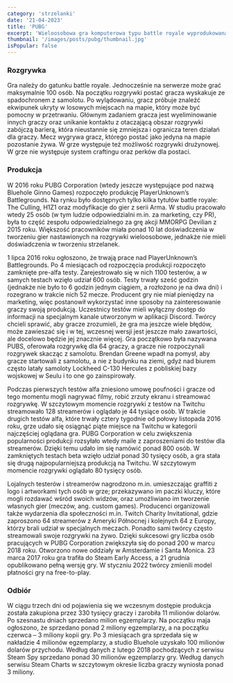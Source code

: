 ```yaml
---
category: 'strzelanki'
date: '21-04-2023'
title: 'PUBG'
excerpt: 'Wieloosobowa gra komputerowa typu battle royale wyprodukowana i wydana przez przedsiębiorstwo Krafton. Gra została wydana we wczesnym dostępie na PC w marcu 2017, premiera gry na Xbox One odbyła się 12 grudnia 2017, natomiast 9 dni później została wydana wersja 1.0 na PC.'
thumbnail: '/images/posts/pubg/thumbnail.jpg'
isPopular: false
---
```


### Rozgrywka

Gra należy do gatunku battle royale. Jednocześnie na serwerze może grać maksymalnie 100 osób. Na początku rozgrywki postać gracza wyskakuje ze spadochronem z samolotu. Po wylądowaniu, gracz próbuje znaleźć ekwipunek ukryty w losowych miejscach na mapie, który może być pomocny w przetrwaniu. Głównym zadaniem gracza jest wyeliminowanie innych graczy oraz unikanie kontaktu z otaczającą obszar rozgrywki zabójczą barierą, która nieustannie się zmniejsza i ogranicza teren działań dla graczy. Mecz wygrywa gracz, którego postać jako jedyna na mapie pozostanie żywa. W grze występuje też możliwość rozgrywki drużynowej. W grze nie występuje system craftingu oraz perków dla postaci.

### Produkcja

W 2016 roku PUBG Corporation (wtedy jeszcze występujące pod nazwą Bluehole Ginno Games) rozpoczęło produkcję PlayerUnknown’s Battlegrounds. Na rynku było dostępnych tylko kilka tytułów battle royale: The Culling, H1Z1 oraz modyfikacje do gier z serii Arma. W studiu pracowało wtedy 25 osób (w tym ludzie odpowiedzialni m.in. za marketing, czy PR), była to część zespołu odpowiedzialnego za grę akcji MMORPG Devilian z 2015 roku. Większość pracowników miała ponad 10 lat doświadczenia w tworzeniu gier nastawionych na rozgrywki wieloosobowe, jednakże nie mieli doświadczenia w tworzeniu strzelanek.

1 lipca 2016 roku ogłoszono, że trwają prace nad PlayerUnknown’s Battlegrounds. Po 4 miesiącach od rozpoczęcia produkcji rozpoczęto zamknięte pre-alfa testy. Zarejestrowało się w nich 1100 testerów, a w samych testach wzięło udział 600 osób. Testy trwały sześć godzin (jednakże nie było to 6 godzin jednym ciągiem, a rozłożono je na dwa dni) i rozegrano w trakcie nich 52 mecze. Producent gry nie miał pieniędzy na marketing, więc postanowił wykorzystać inne sposoby na zainteresowanie graczy swoją produkcją. Uczestnicy testów mieli wyłączny dostęp do informacji na specjalnym kanale utworzonym w aplikacji Discord. Twórcy chcieli sprawić, aby gracze zrozumieli, że gra ma jeszcze wiele błędów, może zawieszać się i w tej, wczesnej wersji jest jeszcze mało zawartości, ale docelowo będzie jej znacznie więcej. Gra początkowo była nazywana PUBS, oferowała rozgrywkę dla 64 graczy, a gracze nie rozpoczynali rozgrywek skacząc z samolotu. Brendan Greene wpadł na pomysł, aby gracze startowali z samolotu, a nie z budynku na ziemi, gdyż nad biurem często latały samoloty Lockheed C-130 Hercules z pobliskiej bazy wojskowej w Seulu i to one go zainspirowały.

Podczas pierwszych testów alfa zniesiono umowę poufności i gracze od tego momentu mogli nagrywać filmy, robić zrzuty ekranu i streamować rozgrywkę. W szczytowym momencie rozgrywki z testów na Twitchu streamowało 128 streamerów i oglądało je 44 tysiące osób. W trakcie drugich testów alfa, które trwały cztery tygodnie od połowy listopada 2016 roku, grze udało się osiągnąć piąte miejsce na Twitchu w kategorii najczęściej oglądana gra. PUBG Corporation w celu zwiększenia popularności produkcji rozsyłało wtedy maile z zaproszeniami do testów dla streamerów. Dzięki temu udało im się namówić ponad 800 osób. W zamkniętych testach beta wzięło udział ponad 30 tysięcy osób, a gra stała się drugą najpopularniejszą produkcją na Twitchu. W szczytowym momencie rozgrywki oglądało 80 tysięcy osób.

Lojalnych testerów i streamerów nagrodzono m.in. umieszczając graffiti z logo i artworkami tych osób w grze; przekazywano im paczki kluczy, które mogli rozdawać wśród swoich widzów, oraz umożliwiano im tworzenie własnych gier (meczów, ang. custom games). Producenci organizowali także wydarzenia dla społeczności m.in. Twitch Charity Invitational, gdzie zaproszono 64 streamerów z Ameryki Północnej i kolejnych 64 z Europy, którzy brali udział w specjalnych meczach. Ponadto sami twórcy często streamowali swoje rozgrywki na żywo. Dzięki sukcesowi gry liczba osób pracujących w PUBG Corporation zwiększyła się do ponad 200 w marcu 2018 roku. Otworzono nowe oddziały w Amsterdamie i Santa Monica. 23 marca 2017 roku gra trafiła do Steam Early Access, a 21 grudnia opublikowano pełną wersję gry. W styczniu 2022 twórcy zmienili model płatności gry na free-to-play.

### Odbiór

W ciągu trzech dni od pojawienia się we wczesnym dostępie produkcja została zakupiona przez 330 tysięcy graczy i zarobiła 11 milionów dolarów. Po szesnastu dniach sprzedano milion egzemplarzy. Na początku maja ogłoszono, że sprzedano ponad 2 miliony egzemplarzy, a na początku czerwca – 3 miliony kopii gry. Po 3 miesiącach gra sprzedała się w nakładzie 4 milionów egzemplarzy, a studio Bluehole uzyskało 100 milionów dolarów przychodu. Według danych z lutego 2018 pochodzących z serwisu Steam Spy sprzedano ponad 30 milionów egzemplarzy gry. Według danych serwisu Steam Charts w szczytowym okresie liczba graczy wyniosła ponad 3 miliony.

